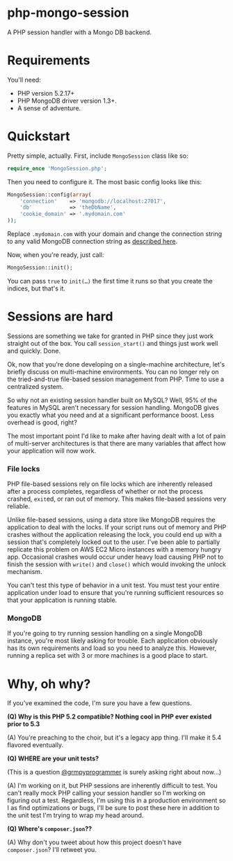 php-mongo-session
=================

A PHP session handler with a Mongo DB backend.

Requirements
============

You'll need:
* PHP version 5.2.17+
* PHP MongoDB driver version 1.3+.
* A sense of adventure.

Quickstart
==========

Pretty simple, actually. First, include `MongoSession` class like so:

```php
require_once 'MongoSession.php';
```

Then you need to configure it. The most basic config looks like this:

```php
MongoSession::config(array(
    'connection'    => 'mongodb://localhost:27017',
    'db'            => 'theDbName',
    'cookie_domain' => '.mydomain.com'
));
```

Replace `.mydomain.com` with your domain and change the connection string to any
valid MongoDB connection string as [described here](http://www.php.net/manual/en/mongo.connecting.php).

Now, when you're ready, just call:

```php
MongoSession::init();
```

You can pass `true` to `init(…)` the first time it runs so that you create the indices, but that's it.

Sessions are hard
=================

Sessions are something we take for granted in PHP since they just work straight out of the box. You call
`session_start()` and things just work well and quickly. Done.

Ok, now that you're done developing on a single-machine architecture, let's briefly discuss on multi-machine
environments. You can no longer rely on the tried-and-true file-based session management from PHP. Time
to use a centralized system.

So why not an existing session handler built on MySQL? Well, 95% of the features in MySQL aren't necessary
for session handling. MongoDB gives you exactly what you need and at a significant performance boost. Less
overhead is good, right?

The most important point I'd like to make after having dealt with a lot of pain of multi-server architectures
is that there are many variables that affect how your application will now work.

### File locks

PHP file-based sessions rely on file locks which are inherently released after a process completes,
regardless of whether or not the process crashed, `exit`ed, or ran out of memory. This makes file-based
sessions very reliable.

Unlike file-based sessions, using a data store like MongoDB requires the application to deal with the
locks. If your script runs out of memory and PHP crashes without the application releasing the lock,
you could end up with a session that's completely locked out to the user. I've been able to partially
replicate this problem on AWS EC2 Micro instances with a memory hungry app. Occasional crashes would
occur under heavy load causing PHP not to finish the session with `write()` and `close()` which would
invoking the unlock mechanism.

You can't test this type of behavior in a unit test. You must test your entire application under load
to ensure that you're running sufficient resources so that your application is running stable.

### MongoDB

If you're going to try running session handling on a single MongoDB instance, you're most likely
asking for trouble. Each application obviously has its own requirements and load so you need to
analyze this. However, running a replica set with 3 or more machines is a good place to start.

Why, oh why?
============

If you've examined the code, I'm sure you have a few questions.

**(Q) Why is this PHP 5.2 compatible? Nothing cool in PHP ever existed prior to 5.3**

(A) You're preaching to the choir, but it's a legacy app thing. I'll make it 5.4 flavored eventually.

**(Q) WHERE are your unit tests?**

(This is a question [@grmpyprogrammer](https://twitter.com/grmpyprogrammer) is surely asking right about now…)

(A) I'm working on it, but PHP sessions are inherently difficult to test. You can't really mock PHP calling your
session handler so I'm working on figuring out a test. Regardless, I'm using this in a production environment
so I as find optimizations or bugs, I'll be sure to post these here in addition to the unit test I'm trying to
wrap my head around.

**(Q) Where's `composer.json`??**

(A) Why don't you tweet about how this project doesn't have `composer.json`? I'll retweet you.


